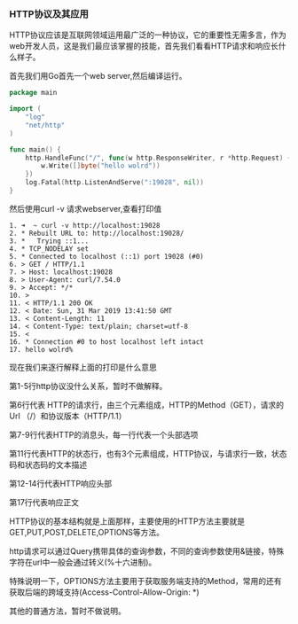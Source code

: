 ### HTTP协议及其应用

HTTP协议应该是互联网领域运用最广泛的一种协议，它的重要性无需多言，作为web开发人员，这是我们最应该掌握的技能，首先我们看看HTTP请求和响应长什么样子。

首先我们用Go首先一个web server,然后编译运行。

```go
package main

import (
    "log"
    "net/http"
)

func main() {
    http.HandleFunc("/", func(w http.ResponseWriter, r *http.Request) {
        w.Write([]byte("hello wolrd"))
    })
    log.Fatal(http.ListenAndServe(":19028", nil))
}
```

然后使用curl -v 请求webserver,查看打印值

```
1. ➜  ~ curl -v http://localhost:19028
2. * Rebuilt URL to: http://localhost:19028/
3. *   Trying ::1...
4. * TCP_NODELAY set
5. * Connected to localhost (::1) port 19028 (#0)
6. > GET / HTTP/1.1
7. > Host: localhost:19028
8. > User-Agent: curl/7.54.0
9. > Accept: */*
10. >
11. < HTTP/1.1 200 OK
12. < Date: Sun, 31 Mar 2019 13:41:50 GMT
13. < Content-Length: 11
14. < Content-Type: text/plain; charset=utf-8
15. <
16. * Connection #0 to host localhost left intact
17. hello wolrd%
```

现在我们来逐行解释上面的打印是什么意思

第1-5行http协议没什么关系，暂时不做解释。

第6行代表 HTTP的请求行，由三个元素组成，HTTP的Method（GET），请求的Url （/）和协议版本（HTTP/1.1）

第7-9行代表HTTP的消息头，每一行代表一个头部选项

第11行代表HTTP的状态行，也有3个元素组成，HTTP协议，与请求行一致，状态码和状态码的文本描述

第12-14行代表HTTP响应头部

第17行代表响应正文

HTTP协议的基本结构就是上面那样，主要使用的HTTP方法主要就是GET,PUT,POST,DELETE,OPTIONS等方法。

http请求可以通过Query携带具体的查询参数，不同的查询参数使用&链接，特殊字符在url中一般会通过转义\(%十六进制\)。

特殊说明一下，OPTIONS方法主要用于获取服务端支持的Method，常用的还有获取后端的跨域支持\(Access-Control-Allow-Origin: \*\)

其他的普通方法，暂时不做说明。


